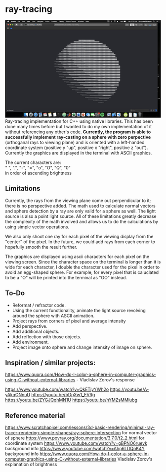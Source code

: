 # ray-tracing
![Alt text](/imgs/sphere_screen_shot.png "Ray-Casting on Sphere")
Ray-tracing implementation for C++ using native libraries. This has been done many times before but I wanted to do my own implementation of it without referencing any other's code. **Currently, the program is able to successfully implement ray-casting on a sphere with zero perpective** (orthoganal rays to viewing plane) and is oriented with a left-handed coordinate system (positive y "up", positive x "right", positive z "out"). Currently the graphics are displayed in the terminal with ASCII graphics.  

The current characters are:  
" ", ".", "-", "=", "o", "O", "Q", "0"   
in order of ascending brightness

## Limitations
Currently, the rays from the viewing plane come out perpendicular to it; there is no perspective added. The math used to calculate normal vectors and sphere detection by a ray are only valid for a sphere as well. The light source is also a point light source. All of these limitations greatly decrease the complexity of the math involved and allows us to do the calculations by using simple vector operations.  

We also only shoot one ray for each pixel of the viewing display from the "center" of the pixel. In the future, we could add rays from each corner to hopefully smooth the result further.

The graphics are displayed using ascii characters for each pixel on the viewing screen. Since the character space on the terminal is longer than it is wide for each character, I double the character used for the pixel in order to avoid an egg-shaped sphere. For example, for every pixel that is caluclated to be a "O" will be printed into the terminal as "OO" instead.

## To-Do
* Reformat / refractor code.
* Using the current functionality, animate the light source revolving around the sphere with ASCII animation.
* Project rays from corners of pixel and average intensity
* Add perspective.
* Add additional objects.
* Add reflection with those objects.
* Add environment.
* Project image onto sphere and change intensity of image on sphere.

## Inspiration / similar projects:
https://www.quora.com/How-do-I-color-a-sphere-in-computer-graphics-using-C-without-external-libraries - Vladislav Zorov's response

https://www.youtube.com/watch?v=QkETiyYWh2o
https://youtu.be/A-yAkqONnuU
https://youtu.be/bDpXw1_FVRg
https://youtu.be/ZYGJQqhMN1U
https://youtu.be/hYMZsMMlubg

## Reference material
https://www.scratchapixel.com/lessons/3d-basic-rendering/minimal-ray-tracer-rendering-simple-shapes/ray-sphere-intersection for normal vector of sphere
https://www.povray.org/documentation/3.7.0/t2_2.html for coordinate system
https://www.youtube.com/watch?v=gBPNO6ruevk background info
https://www.youtube.com/watch?v=Ahp6LDQnK4Y background info
https://www.quora.com/How-do-I-color-a-sphere-in-computer-graphics-using-C-without-external-libraries Vladislav Zorov's explanation of brightness
